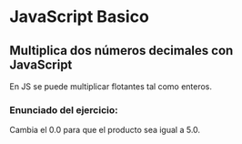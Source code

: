 # JavaScript Basico

## Multiplica dos números decimales con JavaScript
En JS se puede multiplicar flotantes tal como enteros. 

### Enunciado del ejercicio:
Cambia el 0.0 para que el producto sea igual a 5.0.